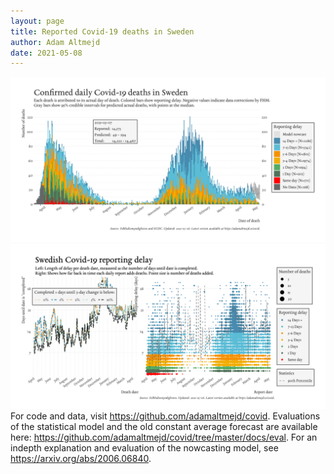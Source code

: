 ```yaml
---
layout: page
title: Reported Covid-19 deaths in Sweden
author: Adam Altmejd
date: 2021-05-08
---
```


![Graph of Swedish Covid-19 deaths with reporting delay.](deaths_lag_sweden_2021-05-08.png "Swedish Covid-19 deaths.")
![Graph of Swedish Covid-19 reporting delay in daily deaths.](lag_trend_sweden_2021-05-08.png "Trend in Swedish Covid-19 mortality reporting delay.")
For code and data, visit <https://github.com/adamaltmejd/covid>.
Evaluations of the statistical model and the old constant average forecast are available here: <https://github.com/adamaltmejd/covid/tree/master/docs/eval>.
For an indepth explanation and evaluation of the nowcasting model, see <https://arxiv.org/abs/2006.06840>.
